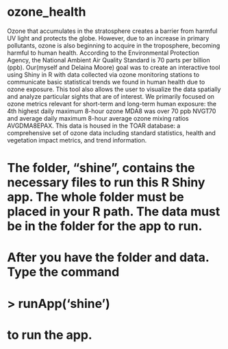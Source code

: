 # ozone_health
Ozone that accumulates in the stratosphere creates a barrier from harmful UV light and
protects the globe. However, due to an increase in primary pollutants, ozone is also beginning to
acquire in the troposphere, becoming harmful to human health. According to the Environmental
Protection Agency, the National Ambient Air Quality Standard is 70 parts per billion (ppb).
Our(myself and Delaina Moore) goal was to create an interactive tool using Shiny in R with data collected via ozone monitoring
stations to communicate basic statistical trends we found in human health due to ozone exposure.
This tool also allows the user to visualize the data spatially and analyze particular sights that
are of interest. We primarily focused on ozone metrics relevant for short-term and long-term
human exposure: the 4th highest daily maximum 8-hour ozone MDA8 was over 70 ppb NVGT70
and average daily maximum 8-hour average ozone mixing ratios AVGDMA8EPAX. This data is
housed in the TOAR database: a comprehensive set of ozone data including standard statistics,
health and vegetation impact metrics, and trend information.
# The folder, “shine”, contains the necessary files to run this R Shiny app. The whole folder must be placed in your R path. The data must be in the folder for the app to run.
# After you have the folder and data. Type the command
# > runApp(‘shine’)
# to run the app.
